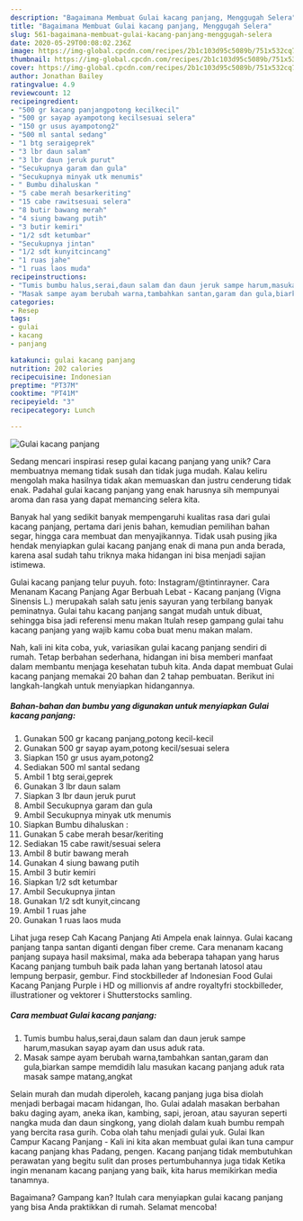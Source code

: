 ```yaml
---
description: "Bagaimana Membuat Gulai kacang panjang, Menggugah Selera"
title: "Bagaimana Membuat Gulai kacang panjang, Menggugah Selera"
slug: 561-bagaimana-membuat-gulai-kacang-panjang-menggugah-selera
date: 2020-05-29T00:08:02.236Z
image: https://img-global.cpcdn.com/recipes/2b1c103d95c5089b/751x532cq70/gulai-kacang-panjang-foto-resep-utama.jpg
thumbnail: https://img-global.cpcdn.com/recipes/2b1c103d95c5089b/751x532cq70/gulai-kacang-panjang-foto-resep-utama.jpg
cover: https://img-global.cpcdn.com/recipes/2b1c103d95c5089b/751x532cq70/gulai-kacang-panjang-foto-resep-utama.jpg
author: Jonathan Bailey
ratingvalue: 4.9
reviewcount: 12
recipeingredient:
- "500 gr kacang panjangpotong kecilkecil"
- "500 gr sayap ayampotong kecilsesuai selera"
- "150 gr usus ayampotong2"
- "500 ml santal sedang"
- "1 btg seraigeprek"
- "3 lbr daun salam"
- "3 lbr daun jeruk purut"
- "Secukupnya garam dan gula"
- "Secukupnya minyak utk menumis"
- " Bumbu dihaluskan "
- "5 cabe merah besarkeriting"
- "15 cabe rawitsesuai selera"
- "8 butir bawang merah"
- "4 siung bawang putih"
- "3 butir kemiri"
- "1/2 sdt ketumbar"
- "Secukupnya jintan"
- "1/2 sdt kunyitcincang"
- "1 ruas jahe"
- "1 ruas laos muda"
recipeinstructions:
- "Tumis bumbu halus,serai,daun salam dan daun jeruk sampe harum,masukan sayap ayam dan usus aduk rata."
- "Masak sampe ayam berubah warna,tambahkan santan,garam dan gula,biarkan sampe memdidih lalu masukan kacang panjang aduk rata masak sampe matang,angkat"
categories:
- Resep
tags:
- gulai
- kacang
- panjang

katakunci: gulai kacang panjang 
nutrition: 202 calories
recipecuisine: Indonesian
preptime: "PT37M"
cooktime: "PT41M"
recipeyield: "3"
recipecategory: Lunch

---
```



![Gulai kacang panjang](https://img-global.cpcdn.com/recipes/2b1c103d95c5089b/751x532cq70/gulai-kacang-panjang-foto-resep-utama.jpg)

Sedang mencari inspirasi resep gulai kacang panjang yang unik? Cara membuatnya memang tidak susah dan tidak juga mudah. Kalau keliru mengolah maka hasilnya tidak akan memuaskan dan justru cenderung tidak enak. Padahal gulai kacang panjang yang enak harusnya sih mempunyai aroma dan rasa yang dapat memancing selera kita.

Banyak hal yang sedikit banyak mempengaruhi kualitas rasa dari gulai kacang panjang, pertama dari jenis bahan, kemudian pemilihan bahan segar, hingga cara membuat dan menyajikannya. Tidak usah pusing jika hendak menyiapkan gulai kacang panjang enak di mana pun anda berada, karena asal sudah tahu triknya maka hidangan ini bisa menjadi sajian istimewa.

Gulai kacang panjang telur puyuh. foto: Instagram/@tintinrayner. Cara Menanam Kacang Panjang Agar Berbuah Lebat - Kacang panjang (Vigna Sinensis L.) merupakah salah satu jenis sayuran yang terbilang banyak peminatnya. Gulai tahu kacang panjang sangat mudah untuk dibuat, sehingga bisa jadi referensi menu makan Itulah resep gampang gulai tahu kacang panjang yang wajib kamu coba buat menu makan malam.


Nah, kali ini kita coba, yuk, variasikan gulai kacang panjang sendiri di rumah. Tetap berbahan sederhana, hidangan ini bisa memberi manfaat dalam membantu menjaga kesehatan tubuh kita. Anda dapat membuat Gulai kacang panjang memakai 20 bahan dan 2 tahap pembuatan. Berikut ini langkah-langkah untuk menyiapkan hidangannya.

<!--inarticleads1-->

##### Bahan-bahan dan bumbu yang digunakan untuk menyiapkan Gulai kacang panjang:

1. Gunakan 500 gr kacang panjang,potong kecil-kecil
1. Gunakan 500 gr sayap ayam,potong kecil/sesuai selera
1. Siapkan 150 gr usus ayam,potong2
1. Sediakan 500 ml santal sedang
1. Ambil 1 btg serai,geprek
1. Gunakan 3 lbr daun salam
1. Siapkan 3 lbr daun jeruk purut
1. Ambil Secukupnya garam dan gula
1. Ambil Secukupnya minyak utk menumis
1. Siapkan  Bumbu dihaluskan :
1. Gunakan 5 cabe merah besar/keriting
1. Sediakan 15 cabe rawit/sesuai selera
1. Ambil 8 butir bawang merah
1. Gunakan 4 siung bawang putih
1. Ambil 3 butir kemiri
1. Siapkan 1/2 sdt ketumbar
1. Ambil Secukupnya jintan
1. Gunakan 1/2 sdt kunyit,cincang
1. Ambil 1 ruas jahe
1. Gunakan 1 ruas laos muda


Lihat juga resep Cah Kacang Panjang Ati Ampela enak lainnya. Gulai kacang panjang tanpa santan diganti dengan fiber creme. Cara menanam kacang panjang supaya hasil maksimal, maka ada beberapa tahapan yang harus Kacang panjang tumbuh baik pada lahan yang bertanah latosol atau lempung berpasir, gembur. Find stockbilleder af Indonesian Food Gulai Kacang Panjang Purple i HD og millionvis af andre royaltyfri stockbilleder, illustrationer og vektorer i Shutterstocks samling. 

<!--inarticleads2-->

##### Cara membuat Gulai kacang panjang:

1. Tumis bumbu halus,serai,daun salam dan daun jeruk sampe harum,masukan sayap ayam dan usus aduk rata.
1. Masak sampe ayam berubah warna,tambahkan santan,garam dan gula,biarkan sampe memdidih lalu masukan kacang panjang aduk rata masak sampe matang,angkat


Selain murah dan mudah diperoleh, kacang panjang juga bisa diolah menjadi berbagai macam hidangan, lho. Gulai adalah masakan berbahan baku daging ayam, aneka ikan, kambing, sapi, jeroan, atau sayuran seperti nangka muda dan daun singkong, yang diolah dalam kuah bumbu rempah yang bercita rasa gurih. Coba olah tahu menjadi gulai yuk. Gulai Ikan Campur Kacang Panjang - Kali ini kita akan membuat gulai ikan tuna campur kacang panjang khas Padang, pengen. Kacang panjang tidak membutuhkan perawatan yang begitu sulit dan proses pertumbuhannya juga tidak Ketika ingin menanam kacang panjang yang baik, kita harus memikirkan media tanamnya. 

Bagaimana? Gampang kan? Itulah cara menyiapkan gulai kacang panjang yang bisa Anda praktikkan di rumah. Selamat mencoba!
